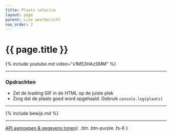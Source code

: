 ```yaml
---
title: Plaats selectie
layout: page
parent: Live weerbericht
nav_order: 2
---
```


# {{ page.title }}

{% include youtube.md video="x1M53HAzSMM" %}

---

### Opdrachten
- Zet de loading GIF in de HTML op de juiste plek
- Zorg dat de plaats goed word opgehaald. Gebruik `console.log(plaats)`

---

{% include bewijs.md %}

---

[API aanroepen & gegevens tonen](3-api-call){: .btn .btn-purple .fs-6 }
